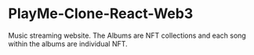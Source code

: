 # PlayMe-Clone-React-Web3
Music streaming website. The Albums are NFT collections and each song within the albums are individual NFT.
